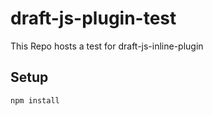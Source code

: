 # draft-js-plugin-test
This Repo hosts a test for draft-js-inline-plugin

## Setup
```
npm install
```
